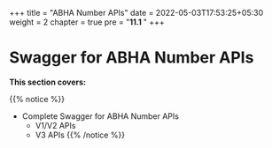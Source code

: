+++
title = "ABHA Number APIs"
date = 2022-05-03T17:53:25+05:30
weight = 2
chapter = true
pre = "<b>11.1 </b>"
+++

# Swagger for ABHA Number APIs

**This section covers:**

{{% notice %}}
- Complete Swagger for ABHA Number APIs   
    - V1/V2 APIs
    - V3 APIs
{{% /notice %}}
